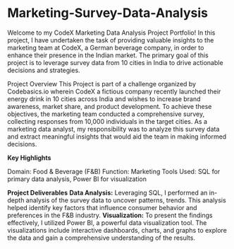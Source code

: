 # Marketing-Survey-Data-Analysis

Welcome to my CodeX Marketing Data Analysis Project Portfolio! In this project, I have undertaken the task of providing valuable insights to the marketing team at CodeX,  a German beverage company, in order to enhance their presence in the Indian market. The primary goal of this project is to leverage survey data from 10 cities in India to drive actionable decisions and strategies.

Project Overview
This Project is part of a challenge organized by Codebasics.io wherein CodeX a fictious company recently launched their energy drink in 10 cities across India and wishes to increase brand awareness, market share, and product development. To achieve these objectives, the marketing team conducted a comprehensive survey, collecting responses from 10,000 individuals in the target cities. As a marketing data analyst, my responsibility was to analyze this survey data and extract meaningful insights that would aid the team in making informed decisions.

**Key Highlights**

Domain: Food & Beverage (F&B)
Function: Marketing
Tools Used: SQL for primary data analysis, Power BI for visualization

**Project Deliverables**
**Data Analysis:** Leveraging SQL, I performed an in-depth analysis of the survey data to uncover patterns, trends. This analysis helped identify key factors that influence consumer behavior and preferences in the F&B industry.
**Visualization:** To present the findings effectively, I utilized Power BI, a powerful data visualization tool. The visualizations include interactive dashboards, charts, and graphs to explore the data and gain a comprehensive understanding of the results.
